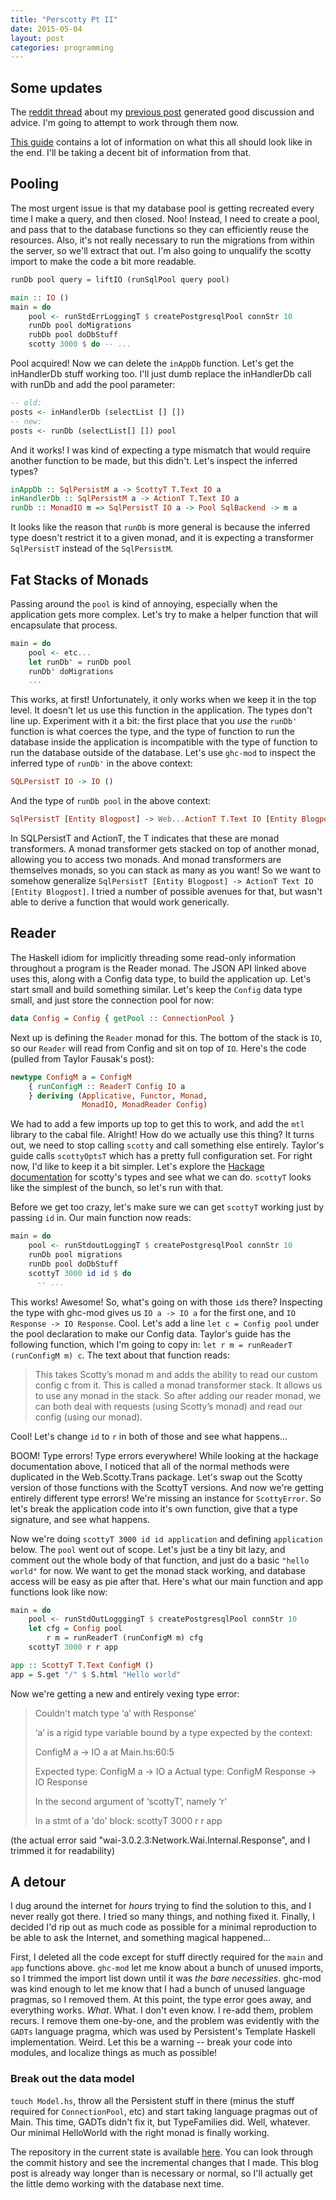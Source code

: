```yaml
---
title: "Perscotty Pt II"
date: 2015-05-04
layout: post
categories: programming
---
```


## Some updates

The [reddit thread](https://www.reddit.com/r/haskell/comments/34nxtu/scotty_and_persistent_a_beginners_voyage/) about my [previous post](http://www.parsonsmatt.org/programming/2015/05/02/scotty_and_persistent.html) generated good discussion and advice. I'm going to attempt to work through them now.

[This guide](http://taylor.fausak.me/2014/10/21/building-a-json-rest-api-in-haskell/) contains a lot of information on what this all should look like in the end. I'll be taking a decent bit of information from that.

## Pooling

The most urgent issue is that my database pool is getting recreated every time I make a query, and then closed. Noo! Instead, I need to create a pool, and pass that to the database functions so they can efficiently reuse the resources. Also, it's not really necessary to run the migrations from within the server, so we'll extract that out. I'm also going to unqualify the scotty import to make the code a bit more readable.

```haskell
runDb pool query = liftIO (runSqlPool query pool)

main :: IO ()
main = do
    pool <- runStdErrLoggingT $ createPostgresqlPool connStr 10
    runDb pool doMigrations 
    rubDb pool doDbStuff
    scotty 3000 $ do -- ...
```
Pool acquired! Now we can delete the `inAppDb` function. Let's get the inHandlerDb stuff working too. I'll just dumb replace the inHandlerDb call with runDb and add the pool parameter:

```haskell
-- old:
posts <- inHandlerDb (selectList [] [])
-- new:
posts <- runDb (selectList[] []) pool
```
And it works! I was kind of expecting a type mismatch that would require another function to be made, but this didn't. Let's inspect the inferred types?

```haskell
inAppDb :: SqlPersistM a -> ScottyT T.Text IO a
inHandlerDb :: SqlPersistM a -> ActionT T.Text IO a
runDb :: MonadIO m => SqlPersistT IO a -> Pool SqlBackend -> m a
```

It looks like the reason that `runDb` is more general is because the inferred type doesn't restrict it to a given monad, and it is expecting a transformer `SqlPersistT` instead of the `SqlPersistM`.

## Fat Stacks of Monads

Passing around the `pool` is kind of annoying, especially when the application gets more complex. Let's try to make a helper function that will encapsulate that process.

```haskell
main = do
    pool <- etc...
    let runDb' = runDb pool
    runDb' doMigrations
    ...
```
This works, at first! Unfortunately, it only works when we keep it in the top level. It doesn't let us use this function in the application. The types don't line up. Experiment with it a bit: the first place that you *use* the `runDb'` function is what coerces the type, and the type of function to run the database inside the application is incompatible with the type of function to run the database outside of the database. Let's use `ghc-mod` to inspect the inferred type of `runDb'` in the above context:

```haskell
SQLPersistT IO -> IO ()
```
And the type of `runDb pool` in the above context:

```haskell
SqlPersistT [Entity Blogpost] -> Web...ActionT T.Text IO [Entity Blogpost]
```
In SQLPersistT and ActionT, the T indicates that these are monad transformers. A monad transformer gets stacked on top of another monad, allowing you to access two monads. And monad transformers are themselves monads, so you can stack as many as you want! So we want to somehow generalize `SqlPersistT [Entity Blogpost] -> ActionT Text IO [Entity Blogpost]`. I tried a number of possible avenues for that, but wasn't able to derive a function that would work generically.

## Reader

The Haskell idiom for implicitly threading some read-only information throughout a program is the Reader monad. The JSON API linked above uses this, along with a Config data type, to build the application up. Let's start small and build something similar. Let's keep the `Config` data type small, and just store the connection pool for now:

```haskell
data Config = Config { getPool :: ConnectionPool }
```
Next up is defining the `Reader` monad for this. The bottom of the stack is `IO`, so our `Reader` will read from Config and sit on top of `IO`. Here's the code (pulled from Taylor Fausak's post):

```haskell
newtype ConfigM a = ConfigM 
    { runConfigM :: ReaderT Config IO a
    } deriving (Applicative, Functor, Monad, 
                MonadIO, MonadReader Config)
```

We had to add a few imports up top to get this to work, and add the `mtl` library to the cabal file. Alright! How do we actually use this thing? It turns out, we need to stop calling `scotty` and call something else entirely. Taylor's guide calls `scottyOptsT` which has a pretty full configuration set. For right now, I'd like to keep it a bit simpler. Let's explore the [Hackage documentation](https://hackage.haskell.org/package/scotty-0.9.1/docs/Web-Scotty-Trans.html) for scotty's types and see what we can do. `scottyT` looks like the simplest of the bunch, so let's run with that.

Before we get too crazy, let's make sure we can get `scottyT` working just by passing `id` in. Our main function now reads:

```haskell
main = do
    pool <- runStdoutLoggingT $ createPostgresqlPool connStr 10
    runDb pool migrations
    runDb pool doDbStuff
    scottyT 3000 id id $ do
      -- ...
```
This works! Awesome! So, what's going on with those `id`s there? Inspecting the type with ghc-mod gives us `IO a -> IO a` for the first one, and `IO Response -> IO Response`. Cool. Let's add a line `let c = Config pool` under the pool declaration to make our Config data. Taylor's guide has the following function, which I'm going to copy in: `let r m = runReaderT (runConfigM m) c`. The text about that function reads:

> This takes Scotty’s monad m and adds the ability to read our custom config c from it. This is called a monad transformer stack. It allows us to use any monad in the stack. So after adding our reader monad, we can both deal with requests (using Scotty’s monad) and read our config (using our monad).

Cool! Let's change `id` to `r` in both of those and see what happens...

BOOM! Type errors! Type errors everywhere! While looking at the hackage documentation above, I noticed that all of the normal methods were duplicated in the Web.Scotty.Trans package. Let's swap out the Scotty version of those functions with the ScottyT versions. And now we're getting entirely different type errors! We're missing an instance for `ScottyError`. So let's break the application code into it's own function, give that a type signature, and see what happens.

Now we're doing `scottyT 3000 id id application` and defining `application` below. The `pool` went out of scope. Let's just be a tiny bit lazy, and comment out the whole body of that function, and just do a basic `"hello world"` for now. We want to get the monad stack working, and database access will be easy as pie after that. Here's what our main function and app functions look like now:

```haskell
main = do
    pool <- runStdOutLogggingT $ createPostgresqlPool connStr 10
    let cfg = Config pool
        r m = runReaderT (runConfigM m) cfg
    scottyT 3000 r r app

app :: ScottyT T.Text ConfigM ()
app = S.get "/" $ S.html "Hello world"
```
Now we're getting a new and entirely vexing type error:

> Couldn't match type ‘a’ with Response’ 
>
> ‘a’ is a rigid type variable bound by a type expected by the context: 
>
> ConfigM a -> IO a at Main.hs:60:5
>
> Expected type: ConfigM a -> IO a 
> Actual type: ConfigM Response -> IO Response
>
> In the second argument of ‘scottyT’, namely ‘r’
>
> In a stmt of a 'do' block: scottyT 3000 r r app

(the actual error said "wai-3.0.2.3:Network.Wai.Internal.Response", and I trimmed it for readability)

## A detour

I dug around the internet for *hours* trying to find the solution to this, and I never really got there. I tried so many things, and nothing fixed it. Finally, I decided I'd rip out as much code as possible for a minimal reproduction to be able to ask the Internet, and something magical happened...

First, I deleted all the code except for stuff directly required for the `main` and `app` functions above. `ghc-mod` let me know about a bunch of unused imports, so I trimmed the import list down until it was *the bare necessities*. ghc-mod was kind enough to let me know that I had a bunch of unused language pragmas, so I removed them. At this point, the type error goes away, and everything works. *What*. What. I don't even know. I re-add them, problem recurs. I remove them one-by-one, and the problem was evidently with the `GADTs` language pragma, which was used by Persistent's Template Haskell implementation. Weird. Let this be a warning -- break your code into modules, and localize things as much as possible!

### Break out the data model

`touch Model.hs`, throw all the Persistent stuff in there (minus the stuff required for `ConnectionPool`, etc) and start taking language pragmas out of Main. This time, GADTs didn't fix it, but TypeFamilies did. Well, whatever. Our minimal HelloWorld with the right monad is finally working.

The repository in the current state is available [here](https://github.com/parsonsmatt/scotty-persistent-example/tree/monad-stacks). You can look through the commit history and see the incremental changes that I made. This blog post is already way longer than is necessary or normal, so I'll actually get the little demo working with the database next time.
